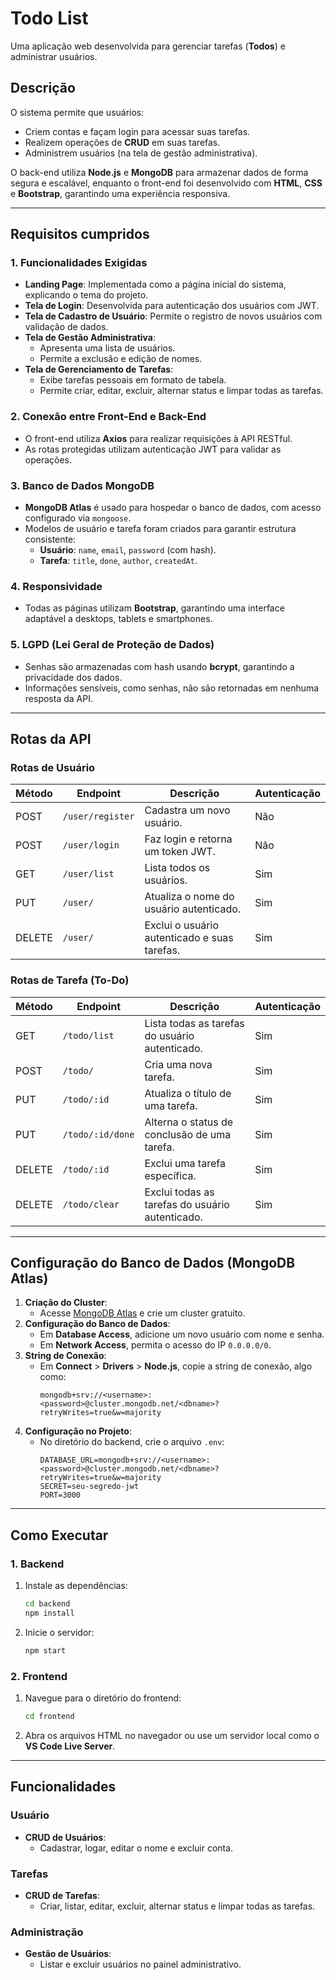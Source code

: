 # Todo List

Uma aplicação web desenvolvida para gerenciar tarefas (**Todos**) e administrar usuários.

## **Descrição**

O sistema permite que usuários:
- Criem contas e façam login para acessar suas tarefas.
- Realizem operações de **CRUD** em suas tarefas.
- Administrem usuários (na tela de gestão administrativa).

O back-end utiliza **Node.js** e **MongoDB** para armazenar dados de forma segura e escalável, enquanto o front-end foi desenvolvido com **HTML**, **CSS** e **Bootstrap**, garantindo uma experiência responsiva.

---

## **Requisitos cumpridos**

### **1. Funcionalidades Exigidas**
- **Landing Page**: Implementada como a página inicial do sistema, explicando o tema do projeto.
- **Tela de Login**: Desenvolvida para autenticação dos usuários com JWT.
- **Tela de Cadastro de Usuário**: Permite o registro de novos usuários com validação de dados.
- **Tela de Gestão Administrativa**:
  - Apresenta uma lista de usuários.
  - Permite a exclusão e edição de nomes.
- **Tela de Gerenciamento de Tarefas**:
  - Exibe tarefas pessoais em formato de tabela.
  - Permite criar, editar, excluir, alternar status e limpar todas as tarefas.

### **2. Conexão entre Front-End e Back-End**
- O front-end utiliza **Axios** para realizar requisições à API RESTful.
- As rotas protegidas utilizam autenticação JWT para validar as operações.

### **3. Banco de Dados MongoDB**
- **MongoDB Atlas** é usado para hospedar o banco de dados, com acesso configurado via `mongoose`.
- Modelos de usuário e tarefa foram criados para garantir estrutura consistente:
  - **Usuário**: `name`, `email`, `password` (com hash).
  - **Tarefa**: `title`, `done`, `author`, `createdAt`.

### **4. Responsividade**
- Todas as páginas utilizam **Bootstrap**, garantindo uma interface adaptável a desktops, tablets e smartphones.

### **5. LGPD (Lei Geral de Proteção de Dados)**
- Senhas são armazenadas com hash usando **bcrypt**, garantindo a privacidade dos dados.
- Informações sensíveis, como senhas, não são retornadas em nenhuma resposta da API.

---

## **Rotas da API**

### **Rotas de Usuário**
| Método | Endpoint      | Descrição                                | Autenticação |
|--------|---------------|------------------------------------------|--------------|
| POST   | `/user/register` | Cadastra um novo usuário.                | Não          |
| POST   | `/user/login`    | Faz login e retorna um token JWT.        | Não          |
| GET    | `/user/list`     | Lista todos os usuários.                 | Sim          |
| PUT    | `/user/`         | Atualiza o nome do usuário autenticado.  | Sim          |
| DELETE | `/user/`         | Exclui o usuário autenticado e suas tarefas. | Sim       |

### **Rotas de Tarefa (To-Do)**
| Método | Endpoint         | Descrição                                     | Autenticação |
|--------|------------------|-----------------------------------------------|--------------|
| GET    | `/todo/list`       | Lista todas as tarefas do usuário autenticado. | Sim          |
| POST   | `/todo/`           | Cria uma nova tarefa.                         | Sim          |
| PUT    | `/todo/:id`        | Atualiza o título de uma tarefa.              | Sim          |
| PUT    | `/todo/:id/done`   | Alterna o status de conclusão de uma tarefa.  | Sim          |
| DELETE | `/todo/:id`        | Exclui uma tarefa específica.                 | Sim          |
| DELETE | `/todo/clear`      | Exclui todas as tarefas do usuário autenticado. | Sim          |

---

## **Configuração do Banco de Dados (MongoDB Atlas)**

1. **Criação do Cluster**:
   - Acesse [MongoDB Atlas](https://www.mongodb.com/cloud/atlas/register) e crie um cluster gratuito.
2. **Configuração do Banco de Dados**:
   - Em **Database Access**, adicione um novo usuário com nome e senha.
   - Em **Network Access**, permita o acesso do IP `0.0.0.0/0`.
3. **String de Conexão**:
   - Em **Connect** > **Drivers** > **Node.js**, copie a string de conexão, algo como:
     ```
     mongodb+srv://<username>:<password>@cluster.mongodb.net/<dbname>?retryWrites=true&w=majority
     ```
4. **Configuração no Projeto**:
   - No diretório do backend, crie o arquivo `.env`:
     ```env
     DATABASE_URL=mongodb+srv://<username>:<password>@cluster.mongodb.net/<dbname>?retryWrites=true&w=majority
     SECRET=seu-segredo-jwt
     PORT=3000
     ```

---

## **Como Executar**

### **1. Backend**
1. Instale as dependências:
   ```bash
   cd backend
   npm install
   ```
2. Inicie o servidor:
   ```bash
   npm start
   ```

### **2. Frontend**
1. Navegue para o diretório do frontend:
   ```bash
   cd frontend
   ```
2. Abra os arquivos HTML no navegador ou use um servidor local como o **VS Code Live Server**.

---

## **Funcionalidades**

### **Usuário**
- **CRUD de Usuários**:
  - Cadastrar, logar, editar o nome e excluir conta.

### **Tarefas**
- **CRUD de Tarefas**:
  - Criar, listar, editar, excluir, alternar status e limpar todas as tarefas.

### **Administração**
- **Gestão de Usuários**:
  - Listar e excluir usuários no painel administrativo.